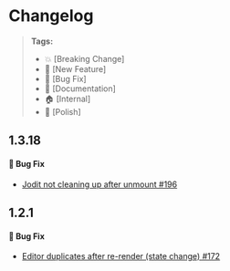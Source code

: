# Changelog

> **Tags:**
>
> -   :boom: [Breaking Change]
> -   :rocket: [New Feature]
> -   :bug: [Bug Fix]
> -   :memo: [Documentation]
> -   :house: [Internal]
> -   :nail_care: [Polish]

## 1.3.18

#### :bug: Bug Fix

-   [Jodit not cleaning up after unmount #196](https://github.com/jodit/jodit-react/issues/196)

## 1.2.1

#### :bug: Bug Fix

-   [Editor duplicates after re-render (state change) #172](https://github.com/jodit/jodit-react/issues/172)
